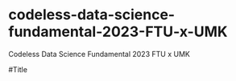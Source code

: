# codeless-data-science-fundamental-2023-FTU-x-UMK
Codeless Data Science Fundamental 2023 FTU x UMK

#Title
